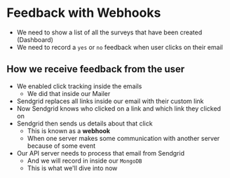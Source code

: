 # Feedback with Webhooks
* We need to show a list of all the surveys that have been created (Dashboard)
* We need to record a `yes` or `no` feedback when user clicks on their email

## How we receive feedback from the user
* We enabled click tracking inside the emails
    - We did that inside our Mailer
* Sendgrid replaces all links inside our email with their custom link
* Now Sendgrid knows who clicked on a link and which link they clicked on
* Sendgrid then sends us details about that click
    - This is known as a **webhook**
    - When one server makes some communication with another server because of some event
* Our API server needs to process that email from Sendgrid
    - And we will record in inside our `MongoDB`
    - This is what we'll dive into now
